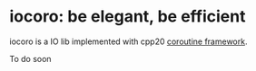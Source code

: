 # iocoro: be elegant, be efficient  
iocoro is a IO lib implemented with cpp20 [coroutine framework](https://www.scs.stanford.edu/~dm/blog/c++-coroutines.pdf).  


To do soon